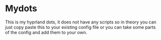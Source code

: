# Mydots
This is my hyprland dots, it does not have any scripts so in theory you can just copy paste this to your existing config file or you can take some parts of the config and add them to your own.
